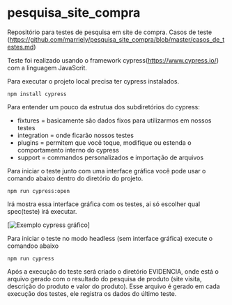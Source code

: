 # pesquisa_site_compra
Repositório para testes de pesquisa em site de compra. Casos de teste (https://github.com/marriely/pesquisa_site_compra/blob/master/casos_de_testes.md)

Teste foi realizado usando o framework cypress(https://www.cypress.io/) com a linguagem JavaScrit.

Para executar o projeto local precisa ter cypress instalados.

`npm install cypress`

Para entender um pouco da estrutua dos subdiretórios do cypress:
* fixtures = basicamente são dados fixos para utilizarmos em nossos testes
* integration = onde ficarão nossos testes
* plugins =  permitem que você toque, modifique ou estenda o comportamento interno do cypress
* support = commandos personalizados e importação de arquivos



Para iniciar o teste junto com uma interface gráfica você pode usar o comando abaixo dentro do diretório do projeto.

`npm run cypress:open`

Irá mostra essa interface gráfica com os testes, ai só escolher qual spec(teste) irá executar.

[![Exemplo cypress gráfico](https://cdn-images-1.medium.com/max/800/1*LolhBhXNFHk0ne-Q1qIDRg.png)]

Para iniciar o teste no modo headless (sem interface gráfica) execute o comandoo abaixo

`npm run cypress`

Após a execução do teste será criado o diretório EVIDENCIA, onde está o arquivo gerado com o resultado do pesquisa de produto (site visita, descrição do produto e valor do produto).
Esse arquivo é gerado em cada execução dos testes, ele registra os dados do último teste.
